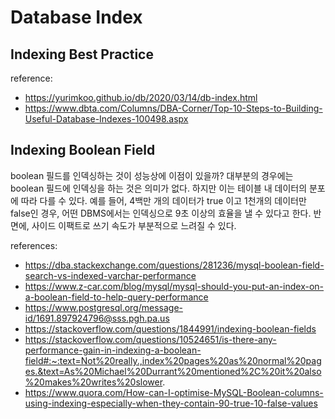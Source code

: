 # Database Index

## Indexing Best Practice

reference:
- https://yurimkoo.github.io/db/2020/03/14/db-index.html
- https://www.dbta.com/Columns/DBA-Corner/Top-10-Steps-to-Building-Useful-Database-Indexes-100498.aspx


## Indexing Boolean Field

boolean 필드를 인덱싱하는 것이 성능상에 이점이 있을까? 대부분의 경우에는 boolean 필드에 인덱싱을 하는 것은 의미가 없다. 하지만 이는 테이블 내 데이터의 분포에 따라 다를 수 있다. 예를 들어, 4백만 개의 데이터가 true 이고 1천개의 데이터만 false인 경우, 어떤 DBMS에서는 인덱싱으로 9초 이상의 효율을 낼 수 있다고 한다. 반면에, 사이드 이팩트로 쓰기 속도가 부분적으로 느려질 수 있다.

references:
- https://dba.stackexchange.com/questions/281236/mysql-boolean-field-search-vs-indexed-varchar-performance
- https://www.z-car.com/blog/mysql/mysql-should-you-put-an-index-on-a-boolean-field-to-help-query-performance
- https://www.postgresql.org/message-id/1691.897924796@sss.pgh.pa.us
- https://stackoverflow.com/questions/1844991/indexing-boolean-fields
- https://stackoverflow.com/questions/10524651/is-there-any-performance-gain-in-indexing-a-boolean-field#:~:text=Not%20really.,index%20pages%20as%20normal%20pages.&text=As%20Michael%20Durrant%20mentioned%2C%20it%20also%20makes%20writes%20slower.
- https://www.quora.com/How-can-I-optimise-MySQL-Boolean-columns-using-indexing-especially-when-they-contain-90-true-10-false-values
